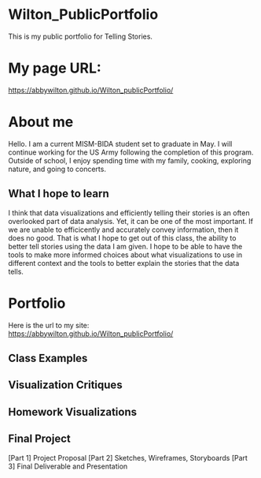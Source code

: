 # Wilton_PublicPortfolio
This is my public portfolio for Telling Stories. 
# My page URL:
https://abbywilton.github.io/Wilton_publicPortfolio/

# About me
Hello. I am a current MISM-BIDA student set to graduate in May. I will continue working for the US Army following the completion of this program. Outside of school, I enjoy spending time with my family, cooking, exploring nature, and going to concerts. 

## What I hope to learn 
I think that data visualizations and efficiently telling their stories is an often overlooked part of data analysis. Yet, it can be one of the most important. If we are unable to efficicently and accurately convey information, then it does no good. That is what I hope to get out of this class, the ability to better tell stories using the data I am given. I hope to be able to have the tools to make more informed choices about what visualizations to use in different context and the tools to better explain the stories that the data tells.

# Portfolio
Here is the url to my site: https://abbywilton.github.io/Wilton_publicPortfolio/

## Class Examples

## Visualization Critiques

## Homework Visualizations

## Final Project
[Part 1] Project Proposal
[Part 2] Sketches, Wireframes, Storyboards
[Part 3] Final Deliverable and Presentation
